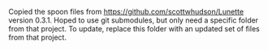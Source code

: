 Copied the spoon files from https://github.com/scottwhudson/Lunette version
0.3.1. Hoped to use git submodules, but only need a specific folder from that
project. To update, replace this folder with an updated set of files from that
project.
